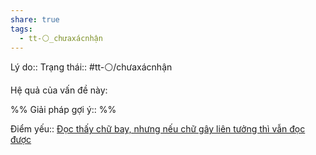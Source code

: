 ```yaml
---
share: true
tags:
  - tt-⚪_chưaxácnhận
---
```


Lý do:: 
Trạng thái:: #tt-⚪/chưaxácnhận

Hệ quả của vấn đề này:


%%
Giải pháp gợi ý:: 
%%




Điểm yếu:: [Đọc thấy chữ bay, nhưng nếu chữ gây liên tưởng thì vẫn đọc được](../../../1%20Th%C3%B4ng%20tin%20th%C3%A2n%20ch%E1%BB%A7/Kh%C3%B3%20kh%C4%83n/Th%E1%BA%A7n%20kinh,%20nh%E1%BA%ADn%20th%E1%BB%A9c/%C4%90%E1%BB%8Dc%20th%E1%BA%A5y%20ch%E1%BB%AF%20bay,%20nh%C6%B0ng%20n%E1%BA%BFu%20ch%E1%BB%AF%20g%C3%A2y%20li%C3%AAn%20t%C6%B0%E1%BB%9Fng%20th%C3%AC%20v%E1%BA%ABn%20%C4%91%E1%BB%8Dc%20%C4%91%C6%B0%E1%BB%A3c.md)
